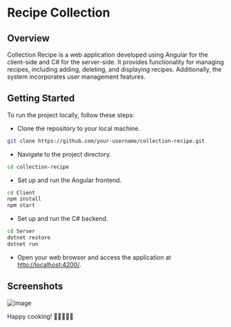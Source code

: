 # Recipe Collection
## Overview

Collection Recipe is a web application developed using Angular for the client-side and C# for the server-side. It provides functionality for managing recipes, including adding, deleting, and displaying recipes. Additionally, the system incorporates user management features.


## Getting Started

To run the project locally, follow these steps:

+ Clone the repository to your local machine.

```bash
git clone https://github.com/your-username/collection-recipe.git
```

+ Navigate to the project directory.

```bash
cd collection-recipe
```

+ Set up and run the Angular frontend.

```bash
cd Client
npm install
npm start
```

+ Set up and run the C# backend.

```bash
cd Server
dotnet restore
dotnet run
```

+ Open your web browser and access the application at [http://localhost:4200/](http://localhost:4200/).

## Screenshots

 ![image](https://github.com/Ester-Nachum/recipe-collection/assets/96005550/14b7ffb5-5623-4b45-9b8a-f13873b1ec4d)

 Happy cooking! 🍲👩‍🍳👨‍🍳

